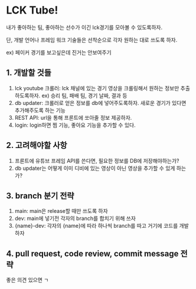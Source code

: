 # LCK Tube!
내가 좋아하는 팀, 좋아하는 선수가 이긴 lck경기를 모아볼 수 있도록하자.

단, 개발 언어나 프레임 워크 기술들은 선착순으로 각자 원하는 대로 쓰도록 하자. 

ex) 페이커 경기를 보고싶은데 진거는 안보여주기

## 1. 개발할 것들
1. lck youtube 크롤러: lck 채널에 있는 경기 영상을 크롤링해서 원하는 정보만 추출하도록하자. ex) 승리 팀, 패배 팀, 경기 날짜, 결과 등
2. db updater: 크롤러로 얻은 정보를 db에 넣어주도록하자. 새로운 경기가 있다면 추가해주도록 하는 기능
3. REST API: url을 통해 프론트에 쏘아줄 정보 제공하자.
4. login: login하면 찜 기능, 좋아요 기능을 추가할 수 있다.

## 2. 고려해야할 사항
1. 프론트에 유튜브 프레임 API를 쓴다면, 필요한 정보를 DB에 저장해야하는가?
2. db updater는 어떻게 이미 디비에 있는 영상이 아닌 영상을 추가할 수 있게 하는가?

## 3. branch 분기 전략
1. main: main은 release할 때만 쓰도록 하자
2. dev: main에 넣기전 각자의 branch를 합치기 위해 쓰자
3. {name}-dev: 각자의 {name}에 따라 하나씩 branch를 따고 거기에 코드를 개발하자

## 4. pull request, code review, commit message 전략
좋은 의견 있으면 ㄱ
